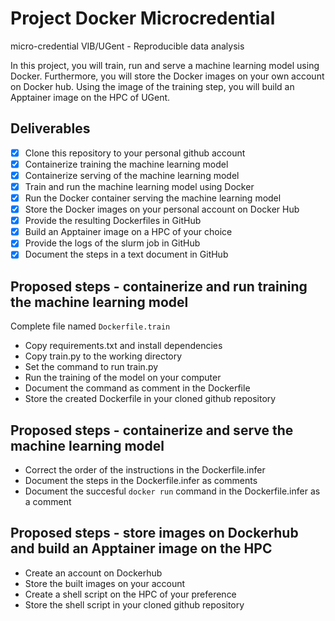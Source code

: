# Project Docker Microcredential
micro-credential VIB/UGent - Reproducible data analysis

In this project, you will train, run and serve a machine learning model using Docker. Furthermore, you will store the Docker images on your own account on Docker hub. Using the image of the training step, you will build an Apptainer image on the HPC of UGent.

## Deliverables

- [x] Clone this repository to your personal github account
- [x] Containerize training the machine learning model
- [x] Containerize serving of the machine learning model
- [x] Train and run the machine learning model using Docker
- [x] Run the Docker container serving the machine learning model
- [x] Store the Docker images on your personal account on Docker Hub
- [x] Provide the resulting Dockerfiles in GitHub
- [x] Build an Apptainer image on a HPC of your choice
- [x] Provide the logs of the slurm job in GitHub
- [x] Document the steps in a text document in GitHub

## Proposed steps - containerize and run training the machine learning model

Complete file named `Dockerfile.train`

- Copy requirements.txt and install dependencies
- Copy train.py to the working directory
- Set the command to run train.py
- Run the training of the model on your computer
- Document the command as comment in the Dockerfile
- Store the created Dockerfile in your cloned github repository

## Proposed steps - containerize and serve the machine learning model

- Correct the order of the instructions in the Dockerfile.infer
- Document the steps in the Dockerfile.infer as comments
- Document the succesful `docker run` command in the Dockerfile.infer as a comment

## Proposed steps - store images on Dockerhub and build an Apptainer image on the HPC

- Create an account on Dockerhub
- Store the built images on your account
- Create a shell script on the HPC of your preference
- Store the shell script in your cloned github repository



